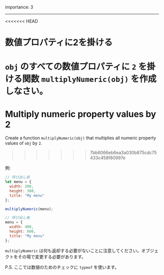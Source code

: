 importance: 3

---

<<<<<<< HEAD
# 数値プロパティに2を掛ける

`obj` のすべての数値プロパティに `2` を掛ける関数 `multiplyNumeric(obj)` を作成しなさい。
=======
# Multiply numeric property values by 2

Create a function `multiplyNumeric(obj)` that multiplies all numeric property values of `obj` by `2`.
>>>>>>> 7bb6066eb6ea3a030b875cdc75433c458f80997e

例:

```js
// 呼び出し前
let menu = {
  width: 200,
  height: 300,
  title: "My menu"
};

multiplyNumeric(menu);

// 呼び出し後
menu = {
  width: 400,
  height: 600,
  title: "My menu"
};
```

`multiplyNumeric` は何も返却する必要がないことに注意してください。オブジェクトをその場で変更する必要があります。

P.S. ここでは数値のためのチェックに `typeof` を使います。
